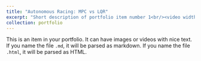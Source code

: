 ```yaml
---
title: "Autonomous Racing: MPC vs LQR"
excerpt: "Short description of portfolio item number 1<br/><video width='320' height='240' controls><source src='/videos/Tracking.gif' type='video/mp4'>Your browser does not support the video tag.</video>"
collection: portfolio
---
```


This is an item in your portfolio. It can have images or videos with nice text. If you name the file `.md`, it will be parsed as markdown. If you name the file `.html`, it will be parsed as HTML.
